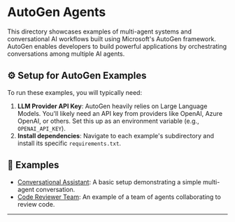 # AutoGen Agents

This directory showcases examples of multi-agent systems and conversational AI workflows built using Microsoft's AutoGen framework. AutoGen enables developers to build powerful applications by orchestrating conversations among multiple AI agents.

## ⚙️ Setup for AutoGen Examples

To run these examples, you will typically need:

1.  **LLM Provider API Key**: AutoGen heavily relies on Large Language Models. You'll likely need an API key from providers like OpenAI, Azure OpenAI, or others. Set this up as an environment variable (e.g., `OPENAI_API_KEY`).
2.  **Install dependencies**: Navigate to each example's subdirectory and install its specific `requirements.txt`.

## 📂 Examples

* [Conversational Assistant](./conversational-assistant/README.md): A basic setup demonstrating a simple multi-agent conversation.
* [Code Reviewer Team](./code-reviewer-team/README.md): An example of a team of agents collaborating to review code.

---
